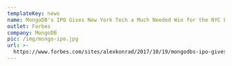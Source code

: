 ```yaml
---
templateKey: news
name: MongoDB's IPO Gives New York Tech a Much Needed Win for the NYC Ecosystem
outlet: Forbes
company: MongoDB
pic: /img/mongo-ipo.jpg
url: >-
  https://www.forbes.com/sites/alexkonrad/2017/10/19/mongodbs-ipo-gives-new-york-tech-a-much-needed-win-as-shares-jump-25/#669705dca8c9
---
```

